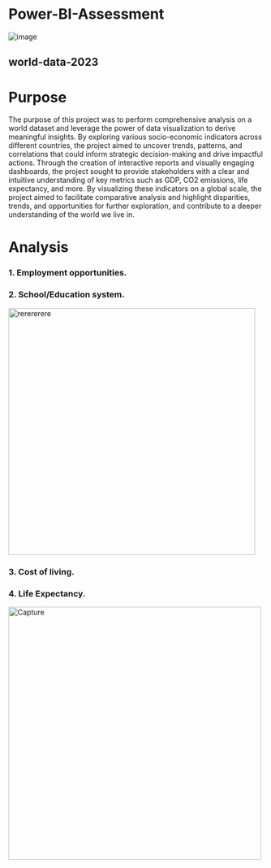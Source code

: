 # Power-BI-Assessment
![image](https://github.com/Alos444/Power-BI-Assessment/assets/64066170/0f351992-d66a-4ff4-8412-2428f6cfbde1)
## world-data-2023

# Purpose
The purpose of this project was to perform comprehensive analysis on a world dataset and leverage the power of data visualization to derive meaningful insights. By exploring various socio-economic indicators across different countries, the project aimed to uncover trends, patterns, and correlations that could inform strategic decision-making and drive impactful actions.
Through the creation of interactive reports and visually engaging dashboards, the project sought to provide stakeholders with a clear and intuitive understanding of key metrics such as GDP, CO2 emissions, life expectancy, and more. By visualizing these indicators on a global scale, the project aimed to facilitate comparative analysis and highlight disparities, trends, and opportunities for further exploration,  and contribute to a deeper understanding of the world we live in.

# Analysis
### 1. Employment opportunities.
### 2. School/Education system.
<img width="486" alt="rerererere" src="https://github.com/Alos444/Power-BI-Assessment/assets/64066170/aa5e052a-2522-428a-84d3-67fa136eb1cf">

### 3. Cost of living.
### 4. Life Expectancy.
<img width="498" alt="Capture" src="https://github.com/Alos444/Power-BI-Assessment/assets/64066170/92b68ecf-09a2-41c0-b447-84d7a8b2cbfd">





